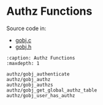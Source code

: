 # Authz Functions

Source code in:
- [gobj.c](https://github.com/artgins/yunetas/blob/main/kernel/c/gobj-c/src/gobj.c)
- [gobj.h](https://github.com/artgins/yunetas/blob/main/kernel/c/gobj-c/src/gobj.h)

```{toctree}
:caption: Authz Functions
:maxdepth: 1

authz/gobj_authenticate
authz/gobj_authz
authz/gobj_authzs
authz/gobj_get_global_authz_table
authz/gobj_user_has_authz


```
